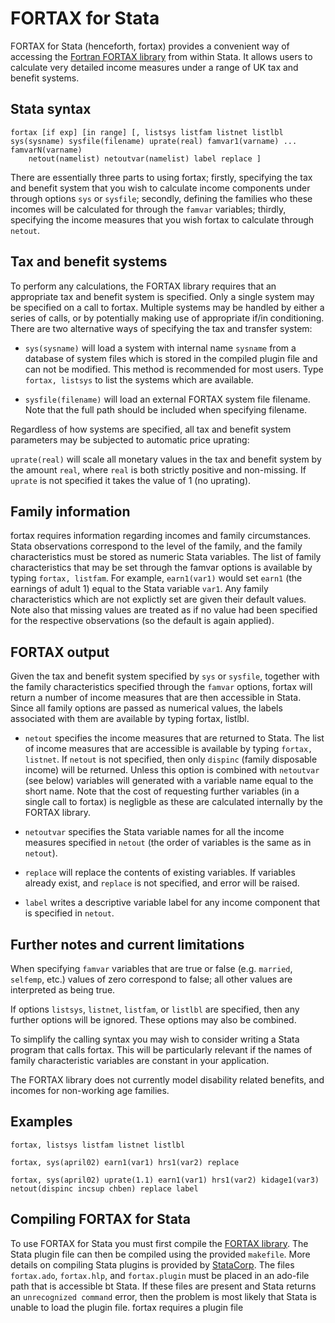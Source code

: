 # FORTAX for Stata

FORTAX for Stata (henceforth, fortax) provides a convenient way of accessing the [Fortran FORTAX library](https://github.com/ajshephard/fortax-library/) from within Stata. It allows users to calculate very detailed income measures under a range of UK tax and benefit systems.

## Stata syntax

```
fortax [if exp] [in range] [, listsys listfam listnet listlbl sys(sysname) sysfile(filename) uprate(real) famvar1(varname) ...  famvarN(varname)
    netout(namelist) netoutvar(namelist) label replace ]
```

There are essentially three parts to using fortax; firstly, specifying the tax and benefit system that you wish to calculate income components under through options `sys` or `sysfile`; secondly, defining the families who these incomes will be calculated for through the `famvar` variables; thirdly,     specifying the income measures that you wish fortax to calculate through `netout`.

## Tax and benefit systems

To perform any calculations, the FORTAX library requires that an appropriate tax and benefit system is specified.  Only a single system may be    specified on a call to fortax. Multiple systems may be handled by either a series of calls, or by potentially making use of appropriate if/in     conditioning. There are two alternative ways of specifying the tax and transfer system:

- `sys(sysname)` will load a system with internal name `sysname` from a database of system files which is stored in the compiled plugin file and can not be
modified. This method is recommended for most users.  Type `fortax, listsys` to list the systems which are available.

- `sysfile(filename)` will load an external FORTAX system file filename. Note that the full path should be included when specifying filename.

Regardless of how systems are specified, all tax and benefit system parameters may be subjected to automatic price uprating:

`uprate(real)` will scale all monetary values in the tax and benefit system by the amount `real`, where `real` is both strictly positive and non-missing. If `uprate` is not specified it takes the value of 1 (no uprating).

## Family information

fortax requires information regarding incomes and family circumstances. Stata observations correspond to the level of the family, and the family     characteristics must be stored as numeric Stata variables. The list of family characteristics that may be set through the famvar options is available by typing `fortax, listfam`.  For example, `earn1(var1)` would set `earn1` (the earnings of adult 1) equal to the Stata variable `var1`. Any family     characteristics which are not explictly set are given their default values. Note also that missing values are treated as if no value had been     specified for the respective observations (so the default is again applied).

## FORTAX output

Given the tax and benefit system specified by `sys` or `sysfile`, together with the family characteristics specified through the `famvar` options, fortax will return a number of income measures that are then accessible in Stata. Since all family options are passed as numerical values, the labels associated with them are available by typing fortax, listlbl.

- `netout` specifies the income measures that are returned to Stata. The list of income measures that are accessible is available by typing `fortax, listnet`. If `netout` is not specified, then only `dispinc` (family disposable income) will be returned. Unless this option is combined with `netoutvar` (see below) variables will generated with a variable name equal to the short name. Note that the cost of requesting further variables (in a single call to fortax) is negligble as these are calculated internally by the FORTAX library.

- `netoutvar` specifies the Stata variable names for all the income measures specified in `netout` (the order of variables is the same as in `netout`).

- `replace` will replace the contents of existing variables. If variables already exist, and `replace` is not specified, and error will be raised.

- `label` writes a descriptive variable label for any income component that is specified in `netout`.

## Further notes and current limitations

When specifying `famvar` variables that are true or false (e.g. `married`, `selfemp`, etc.) values of zero correspond to false; all other values are interpreted as being true.

If options `listsys`, `listnet`, `listfam`, or `listlbl` are specified, then any further options will be ignored.  These options may also be combined.

To simplify the calling syntax you may wish to consider writing a Stata program that calls fortax. This will be particularly relevant if the names of family characteristic variables are constant in your application.

The FORTAX library does not currently model disability related benefits, and incomes for non-working age families.

## Examples

```
fortax, listsys listfam listnet listlbl
```
```
fortax, sys(april02) earn1(var1) hrs1(var2) replace
```
```
fortax, sys(april02) uprate(1.1) earn1(var1) hrs1(var2) kidage1(var3) netout(dispinc incsup chben) replace label
```

## Compiling FORTAX for Stata

To use FORTAX for Stata you must first compile the [FORTAX library](https://github.com/ajshephard/fortax-library/). The Stata plugin file can then be compiled using the provided `makefile`. More details on compiling Stata plugins is provided by [StataCorp](https://www.stata.com/plugins/). The files `fortax.ado`, `fortax.hlp`, and `fortax.plugin` must be placed in an ado-file path that is accessible bt Stata. If these files are present and Stata returns an `unrecognized command` error, then the problem is most likely that Stata is unable to load the plugin file.
fortax requires a plugin file

